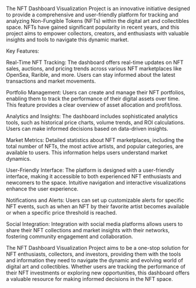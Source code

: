 The NFT Dashboard Visualization Project is an innovative initiative designed to provide a comprehensive and user-friendly platform for tracking and analyzing Non-Fungible Tokens (NFTs) within the digital art and collectibles space. NFTs have gained significant popularity in recent years, and this project aims to empower collectors, creators, and enthusiasts with valuable insights and tools to navigate this dynamic market.

Key Features:

Real-Time NFT Tracking: The dashboard offers real-time updates on NFT sales, auctions, and pricing trends across various NFT marketplaces like OpenSea, Rarible, and more. Users can stay informed about the latest transactions and market movements.

Portfolio Management: Users can create and manage their NFT portfolios, enabling them to track the performance of their digital assets over time. This feature provides a clear overview of asset allocation and profit/loss.

Analytics and Insights: The dashboard includes sophisticated analytics tools, such as historical price charts, volume trends, and ROI calculations. Users can make informed decisions based on data-driven insights.

Market Metrics: Detailed statistics about NFT marketplaces, including the total number of NFTs, the most active artists, and popular categories, are available to users. This information helps users understand market dynamics.

User-Friendly Interface: The platform is designed with a user-friendly interface, making it accessible to both experienced NFT enthusiasts and newcomers to the space. Intuitive navigation and interactive visualizations enhance the user experience.

Notifications and Alerts: Users can set up customizable alerts for specific NFT events, such as when an NFT by their favorite artist becomes available or when a specific price threshold is reached.

Social Integration: Integration with social media platforms allows users to share their NFT collections and market insights with their networks, fostering community engagement and collaboration.

The NFT Dashboard Visualization Project aims to be a one-stop solution for NFT enthusiasts, collectors, and investors, providing them with the tools and information they need to navigate the dynamic and evolving world of digital art and collectibles. Whether users are tracking the performance of their NFT investments or exploring new opportunities, this dashboard offers a valuable resource for making informed decisions in the NFT space.
